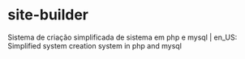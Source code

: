 # site-builder
Sistema de criação simplificada de sistema em php e mysql | en_US: Simplified system creation system in php and mysql
